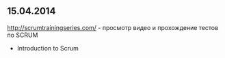 ﻿## 15.04.2014

http://scrumtrainingseries.com/ - просмотр видео и прохождение тестов по SCRUM
- Introduction to Scrum
